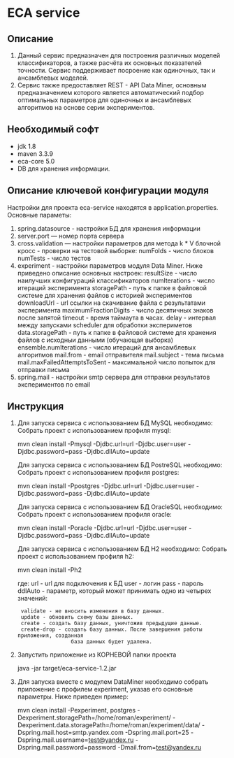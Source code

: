 ECA service
========================================

Описание
----------------------------------------
1. Данный сервис предназначен для построения различных моделей классификаторов, а также
расчёта их основных показателей точности. Сервис поддерживает посроение как
одиночных, так и ансамблевых моделей.
2. Сервис также предоставляет REST - API Data Miner, основным предназначением которого
является автоматический подбор оптимальных параметров для одиночных и ансамблевых алгоритмов
на основе серии экспериментов.

Необходимый софт
----------------------------------------
* jdk 1.8
* maven 3.3.9
* eca-core 5.0
* DB для хранения информации.

Описание ключевой конфигурации модуля
----------------------------------------
Настройки для проекта eca-service находятся в application.properties. Основные параметы:
1) spring.datasource - настройки БД для хранения информации
2) server.port — номер порта сервера
3) cross.validation — настройки параметров для метода k * V блочной кросс - проверки
   на тестовой выборке:
   numFolds - число блоков
   numTests - число тестов
4) experiment - настройки параметров модуля Data Miner. Ниже приведено описание
   основных настроек:
   resultSize - число наилучших конфигураций классификаторов
   numIterations - число итераций эксперимента
   storagePath - путь к папке в файловой системе для хранения файлов с историей экспериментов
   downloadUrl - url ссылки на скачивание файла с результатами эксперимента
   maximumFractionDigits - число десятичных знаков после запятой
   timeout - время таймаута в часах.
   delay - интервал между запусками scheduler для обработки экспериметов
   data.storagePath - путь к папке в файловой системе для хранения файлов с исходныи данными (обучающая выборка)
   ensemble.numIterations - число итераций для ансамблевых алгоритмов
   mail.from - email отправителя
   mail.subject - тема письма
   mail.maxFailedAttemptsToSent - максимальной число попыток для отправки письма
5) spring.mail - настройки smtp сервера для отправки результатов экспериментов по email 

Инструкция
----------------------------------------

1. Для запуска сервиса с использованием БД MySQL необходимо:
    Собрать проект с использованием профиля mysql:
    
    mvn clean install -Pmysql -Djdbc.url=url -Djdbc.user=user -Djdbc.password=pass -Djdbc.dllAuto=update
    
   Для запуска сервиса с использованием БД PostreSQL необходимо:
    Собрать проект с использованием профиля postgres:
       
    mvn clean install -Ppostgres -Djdbc.url=url -Djdbc.user=user -Djdbc.password=pass -Djdbc.dllAuto=update
       
   Для запуска сервиса с использованием БД OracleSQL необходимо:
    Собрать проект с использованием профиля oracle:
       
    mvn clean install -Poracle -Djdbc.url=url -Djdbc.user=user -Djdbc.password=pass -Djdbc.dllAuto=update
 
   Для запуска сервиса с использованием БД H2 необходимо:
    Собрать проект с использованием профиля h2:
       
    mvn clean install -Ph2
    
   где:
   url - url для подключения к БД
   user - логин
   pass - пароль
   ddlAuto - параметр, который может принимать одно из четырех значений:
   
        validate - не вносить изменения в базу данных.
        update - обновить схему базы данных.
        create - создать базу данных, уничтожив предыдущие данные.
        create-drop - создать базу данных. После завершения работы приложения, созданная
                        база данных будет удалена.
   
       
2. Запустить приложение из КОРНЕВОЙ папки проекта

    java -jar target/eca-service-1.2.jar
    
3. Для запуска вместе с модулем DataMiner необходимо собрать приложение с профилем experiment, указав
   его основные параметры. Ниже приведен пример:

    mvn clean install -Pexperiment, postgres -Dexperiment.storagePath=/home/roman/experiment/
        -Dexperiment.data.storagePath=/home/roman/experiment/data/ -Dspring.mail.host=smtp.yandex.com
        -Dspring.mail.port=25 -Dspring.mail.username=test@yandex.ru -Dspring.mail.password=password
        -Dmail.from=test@yandex.ru
    